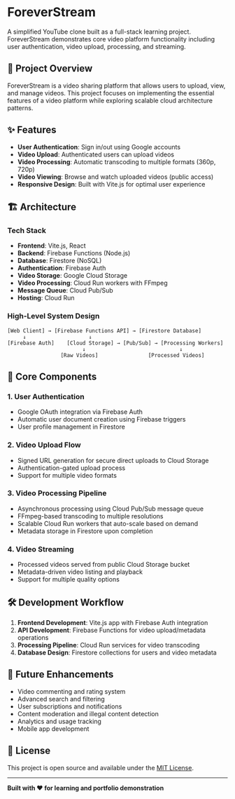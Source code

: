 # ForeverStream

A simplified YouTube clone built as a full-stack learning project. ForeverStream demonstrates core video platform functionality including user authentication, video upload, processing, and streaming.

## 🎯 Project Overview

ForeverStream is a video sharing platform that allows users to upload, view, and manage videos. This project focuses on implementing the essential features of a video platform while exploring scalable cloud architecture patterns.

## ✨ Features

- **User Authentication**: Sign in/out using Google accounts
- **Video Upload**: Authenticated users can upload videos
- **Video Processing**: Automatic transcoding to multiple formats (360p, 720p)
- **Video Viewing**: Browse and watch uploaded videos (public access)
- **Responsive Design**: Built with Vite.js for optimal user experience

## 🏗️ Architecture

### Tech Stack
- **Frontend**: Vite.js, React
- **Backend**: Firebase Functions (Node.js)
- **Database**: Firestore (NoSQL)
- **Authentication**: Firebase Auth
- **Video Storage**: Google Cloud Storage
- **Video Processing**: Cloud Run workers with FFmpeg
- **Message Queue**: Cloud Pub/Sub
- **Hosting**: Cloud Run

### High-Level System Design

```
[Web Client] → [Firebase Functions API] → [Firestore Database]
     ↓                    ↓
[Firebase Auth]    [Cloud Storage] → [Pub/Sub] → [Processing Workers]
                        ↓                              ↓
                 [Raw Videos]                [Processed Videos]
```

## 🔧 Core Components

### 1. User Authentication
- Google OAuth integration via Firebase Auth
- Automatic user document creation using Firebase triggers
- User profile management in Firestore

### 2. Video Upload Flow
- Signed URL generation for secure direct uploads to Cloud Storage
- Authentication-gated upload process
- Support for multiple video formats

### 3. Video Processing Pipeline
- Asynchronous processing using Cloud Pub/Sub message queue
- FFmpeg-based transcoding to multiple resolutions
- Scalable Cloud Run workers that auto-scale based on demand
- Metadata storage in Firestore upon completion

### 4. Video Streaming
- Processed videos served from public Cloud Storage bucket
- Metadata-driven video listing and playback
- Support for multiple quality options

## 🛠️ Development Workflow

1. **Frontend Development**: Vite.js app with Firebase Auth integration
2. **API Development**: Firebase Functions for video upload/metadata operations
3. **Processing Pipeline**: Cloud Run services for video transcoding
4. **Database Design**: Firestore collections for users and video metadata

## 🔄 Future Enhancements

- Video commenting and rating system
- Advanced search and filtering
- User subscriptions and notifications
- Content moderation and illegal content detection
- Analytics and usage tracking
- Mobile app development

## 📄 License

This project is open source and available under the [MIT License](LICENSE).

---

**Built with ❤️ for learning and portfolio demonstration**
